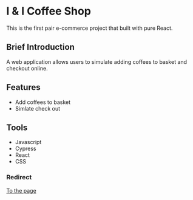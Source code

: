 # l & l Coffee Shop

This is the first pair e-commerce project that built with pure React.

## Brief Introduction

A web application allows users to simulate adding coffees to basket and checkout online.

## Features

* Add coffees to basket
* Simlate check out


## Tools
* Javascript
* Cypress
* React
* CSS

### Redirect

<a href="http://l-and-l-coffee-shop.s3-website.eu-west-2.amazonaws.com/">To the page</a>
